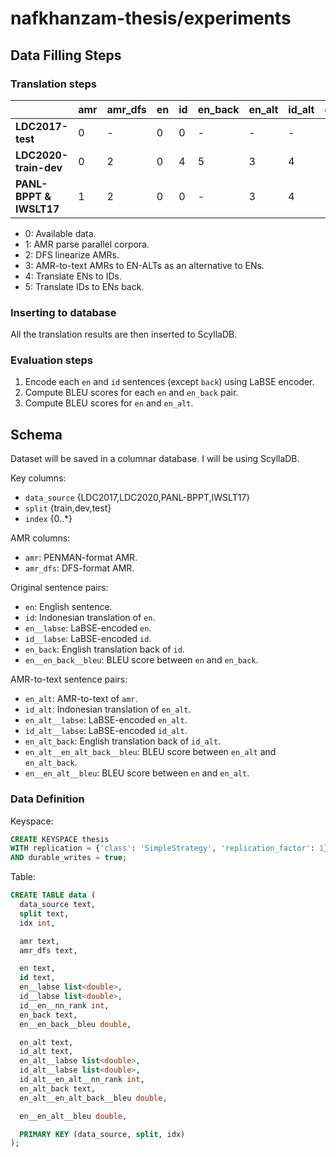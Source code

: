 # nafkhanzam-thesis/experiments

## Data Filling Steps

### Translation steps

|                         | **amr** | **amr_dfs** | **en** | **id** | **en_back** | **en_alt** | **id_alt** | **en_alt_back** |
| ----------------------- | ------- | ----------- | ------ | ------ | ----------- | ---------- | ---------- | --------------- |
| **LDC2017-test**        | 0       | -           | 0      | 0      | -           | -          | -          | -               |
| **LDC2020-train-dev**   | 0       | 2           | 0      | 4      | 5           | 3          | 4          | 5               |
| **PANL-BPPT & IWSLT17** | 1       | 2           | 0      | 0      | -           | 3          | 4          | 5               |

- 0: Available data.
- 1: AMR parse parallel corpora.
- 2: DFS linearize AMRs.
- 3: AMR-to-text AMRs to EN-ALTs as an alternative to ENs.
- 4: Translate ENs to IDs.
- 5: Translate IDs to ENs back.

### Inserting to database

All the translation results are then inserted to ScyllaDB.

### Evaluation steps

1. Encode each `en` and `id` sentences (except `back`) using LaBSE encoder.
2. Compute BLEU scores for each `en` and `en_back` pair.
3. Compute BLEU scores for `en` and `en_alt`.

## Schema

Dataset will be saved in a columnar database.
I will be using ScyllaDB.

Key columns:

- `data_source` {LDC2017,LDC2020,PANL-BPPT,IWSLT17}
- `split` {train,dev,test}
- `index` {0..*}

AMR columns:

- `amr`: PENMAN-format AMR.
- `amr_dfs`: DFS-format AMR.

Original sentence pairs:

- `en`: English sentence.
- `id`: Indonesian translation of `en`.
- `en__labse`: LaBSE-encoded `en`.
- `id__labse`: LaBSE-encoded `id`.
- `en_back`: English translation back of `id`.
- `en__en_back__bleu`: BLEU score between `en` and `en_back`.

AMR-to-text sentence pairs:

- `en_alt`: AMR-to-text of `amr`.
- `id_alt`: Indonesian translation of `en_alt`.
- `en_alt__labse`: LaBSE-encoded `en_alt`.
- `id_alt__labse`: LaBSE-encoded `id_alt`.
- `en_alt_back`: English translation back of `id_alt`.
- `en_alt__en_alt_back__bleu`: BLEU score between `en_alt` and `en_alt_back`.
- `en__en_alt__bleu`: BLEU score between `en` and `en_alt`.

### Data Definition

Keyspace:

```sql
CREATE KEYSPACE thesis
WITH replication = {'class': 'SimpleStrategy', 'replication_factor': 1}
AND durable_writes = true;
```

Table:

```sql
CREATE TABLE data (
  data_source text,
  split text,
  idx int,

  amr text,
  amr_dfs text,

  en text,
  id text,
  en__labse list<double>,
  id__labse list<double>,
  id__en__nn_rank int,
  en_back text,
  en__en_back__bleu double,

  en_alt text,
  id_alt text,
  en_alt__labse list<double>,
  id_alt__labse list<double>,
  id_alt__en_alt__nn_rank int,
  en_alt_back text,
  en_alt__en_alt_back__bleu double,

  en__en_alt__bleu double,

  PRIMARY KEY (data_source, split, idx)
);
```
